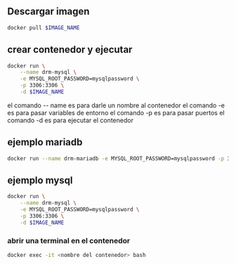 ## Descargar imagen

```bash
docker pull $IMAGE_NAME
```

## crear contenedor y ejecutar

```bash
docker run \
    --name drm-mysql \
    -e MYSQL_ROOT_PASSWORD=mysqlpassword \
    -p 3306:3306 \
    -d $IMAGE_NAME
```

el comando -- name es para darle un nombre al contenedor
el comando -e es para pasar variables de entorno
el comando -p es para pasar puertos
el comando -d es para ejecutar el contenedor

## ejemplo mariadb

```bash
docker run --name drm-mariadb -e MYSQL_ROOT_PASSWORD=mysqlpassword -p 3306:3306 -d mariadb
```

## ejemplo mysql

```bash
docker run \
    --name drm-mysql \
    -e MYSQL_ROOT_PASSWORD=mysqlpassword \
    -p 3306:3306 \
    -d $IMAGE_NAME
```

### abrir una terminal en el contenedor

```bash
docker exec -it <nombre del contenedor> bash
```
